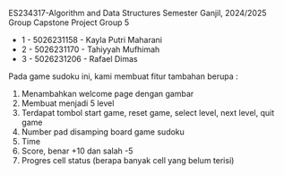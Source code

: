 ES234317-Algorithm and Data Structures
Semester Ganjil, 2024/2025
Group Capstone Project
Group 5
 * 1 - 5026231158 - Kayla Putri Maharani
 * 2 - 5026231170 - Tahiyyah Mufhimah
 * 3 - 5026231206 - Rafael Dimas

Pada game sudoku ini, kami membuat fitur tambahan berupa :
1. Menambahkan welcome page dengan gambar
2. Membuat menjadi 5 level
3. Terdapat tombol start game, reset game, select level, next level, quit game
4. Number pad disamping board game sudoku
5. Time
6. Score, benar +10 dan salah -5
7. Progres cell status (berapa banyak cell yang belum terisi)

